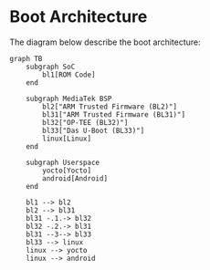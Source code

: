# Boot Architecture

The diagram below describe the boot architecture:
```mermaid
graph TB
	subgraph SoC
		bl1[ROM Code]
	end

	subgraph MediaTek BSP
		bl2["ARM Trusted Firmware (BL2)"]
		bl31["ARM Trusted Firmware (BL31)"]
		bl32["OP-TEE (BL32)"]
		bl33["Das U-Boot (BL33)"]
		linux[Linux]
	end

	subgraph Userspace
		yocto[Yocto]
		android[Android]
	end

	bl1 --> bl2
	bl2 --> bl31
	bl31 -.1.-> bl32
	bl32 -.2.-> bl31
	bl31 --3--> bl33
	bl33 --> linux
	linux --> yocto
	linux --> android
```
